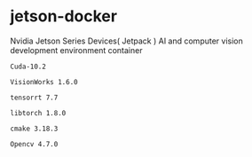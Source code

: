 # jetson-docker
Nvidia Jetson Series Devices( Jetpack ) AI and computer vision development environment container

```Cuda-10.2```

```VisionWorks 1.6.0```

```tensorrt 7.7```

```libtorch 1.8.0```

```cmake 3.18.3```

```Opencv 4.7.0```
